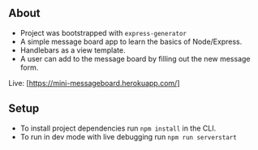 ## About

- Project was bootstrapped with `express-generator`
- A simple message board app to learn the basics of Node/Express. 
- Handlebars as a view template.
- A user can add to the message board by filling out the new message form.

Live: [https://mini-messageboard.herokuapp.com/]

## Setup

- To install project dependencies run `npm install` in the CLI.
- To run in dev mode with live debugging run `npm run serverstart`
